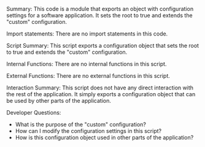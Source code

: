 Summary:
This code is a module that exports an object with configuration settings for a software application. It sets the root to true and extends the "custom" configuration.

Import statements:
There are no import statements in this code.

Script Summary:
This script exports a configuration object that sets the root to true and extends the "custom" configuration.

Internal Functions:
There are no internal functions in this script.

External Functions:
There are no external functions in this script.

Interaction Summary:
This script does not have any direct interaction with the rest of the application. It simply exports a configuration object that can be used by other parts of the application.

Developer Questions:
- What is the purpose of the "custom" configuration?
- How can I modify the configuration settings in this script?
- How is this configuration object used in other parts of the application?